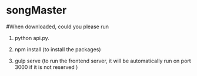 # songMaster

#When downloaded, could you please run
1) python api.py.

2) npm install (to install the packages)

3) gulp serve (to run the frontend server, it will be automatically run on port 3000 if it is not reserved ) 

